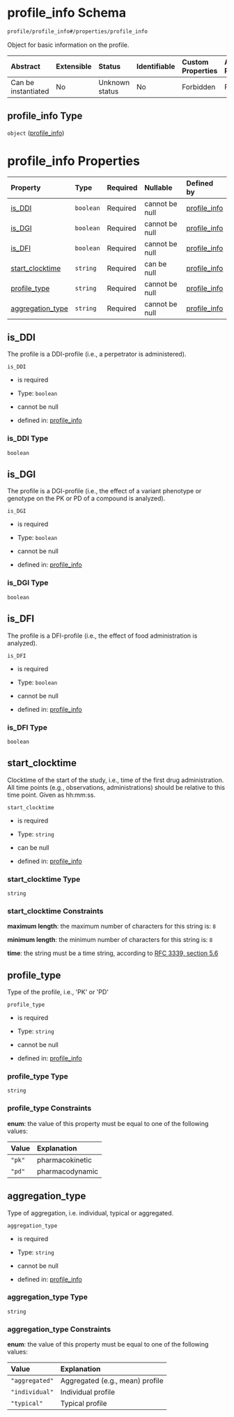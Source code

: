 # profile\_info Schema

```txt
profile/profile_info#/properties/profile_info
```

Object for basic information on the profile.

| Abstract            | Extensible | Status         | Identifiable | Custom Properties | Additional Properties | Access Restrictions | Defined In                                                                       |
| :------------------ | :--------- | :------------- | :----------- | :---------------- | :-------------------- | :------------------ | :------------------------------------------------------------------------------- |
| Can be instantiated | No         | Unknown status | No           | Forbidden         | Forbidden             | none                | [\_profile.schema.json\*](../../out/_profile.schema.json "open original schema") |

## profile\_info Type

`object` ([profile\_info](_profile-properties-profile_info.md))

# profile\_info Properties

| Property                               | Type      | Required | Nullable       | Defined by                                                                                                       |
| :------------------------------------- | :-------- | :------- | :------------- | :--------------------------------------------------------------------------------------------------------------- |
| [is\_DDI](#is_ddi)                     | `boolean` | Required | cannot be null | [profile\_info](profile_info-properties-is_ddi.md "profile/profile_info#/properties/is_DDI")                     |
| [is\_DGI](#is_dgi)                     | `boolean` | Required | cannot be null | [profile\_info](profile_info-properties-is_dgi.md "profile/profile_info#/properties/is_DGI")                     |
| [is\_DFI](#is_dfi)                     | `boolean` | Required | cannot be null | [profile\_info](profile_info-properties-is_dfi.md "profile/profile_info#/properties/is_DFI")                     |
| [start\_clocktime](#start_clocktime)   | `string`  | Required | can be null    | [profile\_info](profile_info-properties-start_clocktime.md "profile/profile_info#/properties/start_clocktime")   |
| [profile\_type](#profile_type)         | `string`  | Required | cannot be null | [profile\_info](profile_info-properties-profile_type.md "profile/profile_info#/properties/profile_type")         |
| [aggregation\_type](#aggregation_type) | `string`  | Required | cannot be null | [profile\_info](profile_info-properties-aggregation_type.md "profile/profile_info#/properties/aggregation_type") |

## is\_DDI

The profile is a DDI-profile (i.e., a perpetrator is administered).

`is_DDI`

*   is required

*   Type: `boolean`

*   cannot be null

*   defined in: [profile\_info](profile_info-properties-is_ddi.md "profile/profile_info#/properties/is_DDI")

### is\_DDI Type

`boolean`

## is\_DGI

The profile is a DGI-profile (i.e., the effect of a variant phenotype or genotype on the PK or PD of a compound is analyzed).

`is_DGI`

*   is required

*   Type: `boolean`

*   cannot be null

*   defined in: [profile\_info](profile_info-properties-is_dgi.md "profile/profile_info#/properties/is_DGI")

### is\_DGI Type

`boolean`

## is\_DFI

The profile is a DFI-profile (i.e., the effect of food administration is analyzed).

`is_DFI`

*   is required

*   Type: `boolean`

*   cannot be null

*   defined in: [profile\_info](profile_info-properties-is_dfi.md "profile/profile_info#/properties/is_DFI")

### is\_DFI Type

`boolean`

## start\_clocktime

Clocktime of the start of the study, i.e., time of the first drug administration. All time points (e.g., observations, administrations) should be relative to this time point. Given as hh:mm:ss.

`start_clocktime`

*   is required

*   Type: `string`

*   can be null

*   defined in: [profile\_info](profile_info-properties-start_clocktime.md "profile/profile_info#/properties/start_clocktime")

### start\_clocktime Type

`string`

### start\_clocktime Constraints

**maximum length**: the maximum number of characters for this string is: `8`

**minimum length**: the minimum number of characters for this string is: `8`

**time**: the string must be a time string, according to [RFC 3339, section 5.6](https://tools.ietf.org/html/rfc3339 "check the specification")

## profile\_type

Type of the profile, i.e., 'PK' or 'PD'

`profile_type`

*   is required

*   Type: `string`

*   cannot be null

*   defined in: [profile\_info](profile_info-properties-profile_type.md "profile/profile_info#/properties/profile_type")

### profile\_type Type

`string`

### profile\_type Constraints

**enum**: the value of this property must be equal to one of the following values:

| Value  | Explanation     |
| :----- | :-------------- |
| `"pk"` | pharmacokinetic |
| `"pd"` | pharmacodynamic |

## aggregation\_type

Type of aggregation, i.e. individual, typical or aggregated.

`aggregation_type`

*   is required

*   Type: `string`

*   cannot be null

*   defined in: [profile\_info](profile_info-properties-aggregation_type.md "profile/profile_info#/properties/aggregation_type")

### aggregation\_type Type

`string`

### aggregation\_type Constraints

**enum**: the value of this property must be equal to one of the following values:

| Value          | Explanation                     |
| :------------- | :------------------------------ |
| `"aggregated"` | Aggregated (e.g., mean) profile |
| `"individual"` | Individual profile              |
| `"typical"`    | Typical profile                 |
